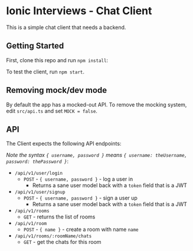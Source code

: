 # Ionic Interviews - Chat Client

This is a simple chat client that needs a backend.

## Getting Started

First, clone this repo and run `npm install`:

To test the client, run `npm start`.

## Removing mock/dev mode

By default the app has a mocked-out API. To remove the mocking system, edit `src/api.ts` and set `MOCK = false`.

## API

The Client expects the following API endpoints:

*Note the syntax `{ username, password }` means `{ username: theUsername, password: thePassword }`*:

 * `/api/v1/user/login`
   - `POST` - `{ username, password }` - log a user in
      - Returns a sane user model back with a `token` field that is a JWT
 * `/api/v1/user/signup`
   - `POST` - `{ username, password }` - sign a user up
      - Returns a sane user model back with a `token` field that is a JWT 
 * `/api/v1/rooms`
   - `GET` - returns the list of rooms
 * `/api/v1/room`
   - `POST` - `{ name }` - create a room with name `name`
 * `/api/v1/rooms/:roomName/chats`
   - `GET` - get the chats for this room

